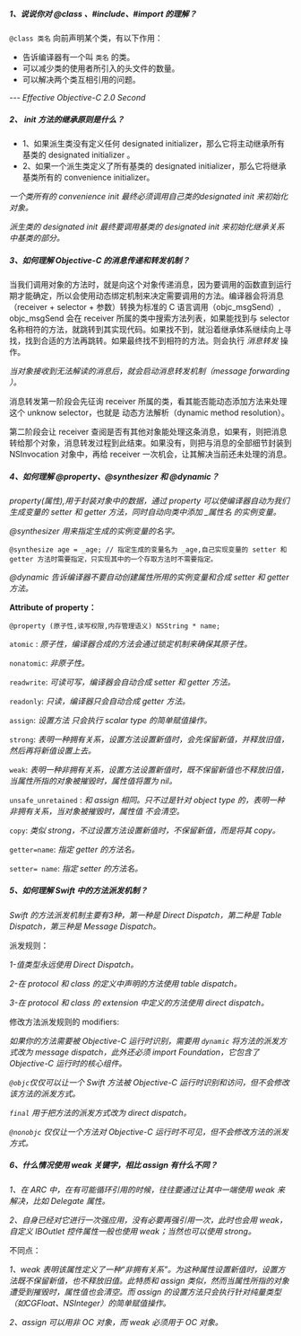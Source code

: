 ##### 1、说说你对 @class 、#include、#import 的理解？

`@class 类名` 向前声明某个类，有以下作用：

* 告诉编译器有一个叫 `类名` 的类。
* 可以减少类的使用者所引入的头文件的数量。
* 可以解决两个类互相引用的问题。

*--- Effective Objective-C 2.0 Second*

##### 2、 init 方法的继承原则是什么？

* 1、如果派生类没有定义任何 designated initializer，那么它将主动继承所有基类的 designated initializer 。
* 2、如果一个派生类定义了所有基类的 designated initializer，那么它将继承基类所有的 convenience initializer。

*一个类所有的 convenience init 最终必须调用自己类的designated init 来初始化对象。*

*派生类的 designated init 最终要调用基类的 designated init 来初始化继承关系中基类的部分。*

##### 3、如何理解 Objective-C 的消息传递和转发机制？

当我们调用对象的方法时，就是向这个对象传递消息，因为要调用的函数直到运行期才能确定，所以会使用动态绑定机制来决定需要调用的方法。编译器会将消息（receiver + selector + 参数）转换为标准的 C 语言调用（objc_msgSend）, objc_msgSend 会在 receiver 所属的类中搜索方法列表，如果能找到与 selector 名称相符的方法，就跳转到其实现代码。如果找不到，就沿着继承体系继续向上寻找，找到合适的方法再跳转。如果最终找不到相符的方法。则会执行 *消息转发* 操作。

*当对象接收到无法解读的消息后，就会启动消息转发机制（message forwarding ）。*

消息转发第一阶段会先征询 receiver 所属的类，看其能否能动态添加方法来处理这个 unknow selector，也就是 动态方法解析（dynamic method resolution）。

第二阶段会让 receiver 查阅是否有其他对象能处理这条消息，如果有，则把消息转给那个对象，消息转发过程到此结束。如果没有，则把与消息的全部细节封装到 NSInvocation 对象中，再给 receiver 一次机会，让其解决当前还未处理的消息。

#####  4、如何理解 @property、@synthesizer 和 @dynamic？

*property(属性),用于封装对象中的数据，通过 property 可以使编译器自动为我们生成变量的 setter 和 getter 方法，同时自动向类中添加 _属性名 的实例变量。*

*@synthesizer 用来指定生成的实例变量的名字。*

    @synthesize age = _age; // 指定生成的变量名为 _age,自己实现变量的 setter 和 getter 方法时需要指定，只实现其中的一个存取方法时不需要指定。


*@dynamic 告诉编译器不要自动创建属性所用的实例变量和合成 setter 和 getter 方法。*

**Attribute of property：**

    @property (原子性,读写权限,内存管理语义) NSString * name;

`atomic` : *原子性，编译器合成的方法会通过锁定机制来确保其原子性。*

`nonatomic`: *非原子性。*

`readwrite`: *可读可写，编译器会自动合成 setter 和 getter 方法。*

`readonly`: *只读，编译器只会自动合成 getter 方法。*

`assign`: *设置方法 只会执行 scalar type 的简单赋值操作。*

`strong`: *表明一种拥有关系，设置方法设置新值时，会先保留新值，并释放旧值，然后再将新值设置上去。*

`weak`: *表明一种非拥有关系，设置方法设置新值时，既不保留新值也不释放旧值，当属性所指的对象被摧毁时，属性值将置为 nil。*

`unsafe_unretained` : *和 assign 相同。只不过是针对 object type 的，表明一种非拥有关系，当对象被摧毁时，属性值 不会清空。*

`copy`: *类似 strong，不过设置方法设置新值时，不保留新值，而是将其 copy。*

`getter=name`: *指定 getter 的方法名。*

`setter= name`: *指定 setter 的方法名。*

##### 5、如何理解 Swift 中的方法派发机制？

*Swift 的方法派发机制主要有3种，第一种是 Direct Dispatch，第二种是 Table Dispatch，第三种是 Message Dispatch。*

派发规则：

*1-值类型永远使用 Direct Dispatch。*

*2-在 protocol 和 class 的定义中声明的方法使用 table dispatch。*

*3-在 protocol 和 class 的 extension 中定义的方法使用 direct dispatch。*

修改方法派发规则的 modifiers:

*如果你的方法需要被 Objective-C 运行时识别，需要用 `dynamic` 将方法的派发方式改为 message dispatch，此外还必须 import Foundation，它包含了 Objective-C 运行时的核心组件。*

*`@objc`仅仅可以让一个 Swift 方法被 Objective-C 运行时识别和访问，但不会修改该方法的派发方式。*

*`final` 用于把方法的派发方式改为 direct dispatch。*

*`@nonobjc` 仅仅让一个方法对 Objective-C 运行时不可见，但不会修改方法的派发方式。*

##### 6、什么情况使用 weak 关键字，相比 assign 有什么不同？

*1、在 ARC 中，在有可能循环引用的时候，往往要通过让其中一端使用 weak 来解决，比如 Delegate 属性。*

*2、自身已经对它进行一次强应用，没有必要再强引用一次，此时也会用 weak，自定义 IBOutlet 控件属性一般也使用 weak；当然也可以使用 strong。*

不同点：

*1、weak 表明该属性定义了一种“非拥有关系”。为这种属性设置新值时，设置方法既不保留新值，也不释放旧值。此特质和 assign 类似，然而当属性所指的对象遭受到摧毁时，属性值也会清空。而 assign 的设置方法只会执行针对纯量类型（如CGFloat、NSInteger）的简单赋值操作。*

*2、assign 可以用非 OC 对象，而 weak 必须用于 OC 对象。*
